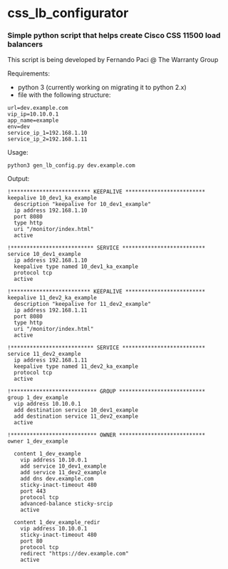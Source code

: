 css_lb_configurator
===================

### Simple python script that helps create Cisco CSS 11500 load balancers

This script is being developed by Fernando Paci @ The Warranty Group

Requirements:

+ python 3 (currently working on migrating it to python 2.x)
+ file with the following structure:
```
url=dev.example.com
vip_ip=10.10.0.1
app_name=example
env=dev
service_ip_1=192.168.1.10
service_ip_2=192.168.1.11

```

Usage:

`python3 gen_lb_config.py dev.example.com`

Output:
```
!************************* KEEPALIVE *************************
keepalive 10_dev1_ka_example
  description "keepalive for 10_dev1_example"
  ip address 192.168.1.10
  port 8080
  type http
  uri "/monitor/index.html"
  active

!************************** SERVICE **************************
service 10_dev1_example
  ip address 192.168.1.10
  keepalive type named 10_dev1_ka_example
  protocol tcp
  active

!************************* KEEPALIVE *************************
keepalive 11_dev2_ka_example
  description "keepalive for 11_dev2_example"
  ip address 192.168.1.11
  port 8080
  type http
  uri "/monitor/index.html"
  active

!************************** SERVICE **************************
service 11_dev2_example
  ip address 192.168.1.11
  keepalive type named 11_dev2_ka_example
  protocol tcp
  active

!*************************** GROUP ***************************
group 1_dev_example
  vip address 10.10.0.1
  add destination service 10_dev1_example
  add destination service 11_dev2_example
  active

!*************************** OWNER ***************************
owner 1_dev_example

  content 1_dev_example
    vip address 10.10.0.1
    add service 10_dev1_example
    add service 11_dev2_example
    add dns dev.example.com
    sticky-inact-timeout 480
    port 443
    protocol tcp
    advanced-balance sticky-srcip
    active

  content 1_dev_example_redir
    vip address 10.10.0.1
    sticky-inact-timeout 480
    port 80
    protocol tcp
    redirect "https://dev.example.com"
    active

```
